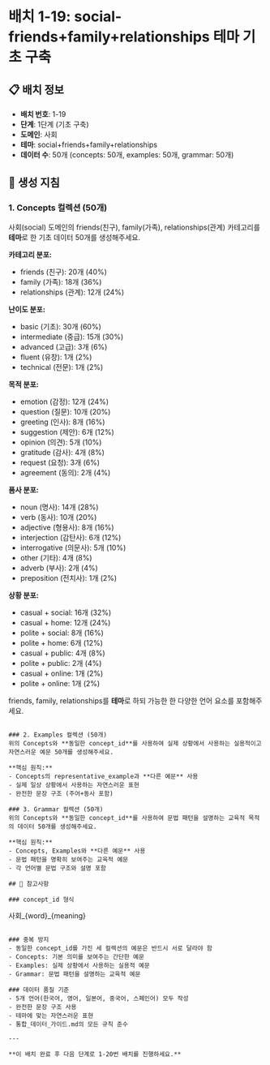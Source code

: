 # 배치 1-19: social-friends+family+relationships 테마 기초 구축

## 📋 배치 정보
- **배치 번호**: 1-19
- **단계**: 1단계 (기초 구축)
- **도메인**: 사회
- **테마**: social+friends+family+relationships
- **데이터 수**: 50개 (concepts: 50개, examples: 50개, grammar: 50개)

## 🎯 생성 지침

### 1. Concepts 컬렉션 (50개)
사회(social) 도메인의 friends(친구), family(가족), relationships(관계) 카테고리를 **테마**로 한 기초 데이터 50개를 생성해주세요.

**카테고리 분포:**
- friends (친구): 20개 (40%)
- family (가족): 18개 (36%)
- relationships (관계): 12개 (24%)

**난이도 분포:**
- basic (기초): 30개 (60%)
- intermediate (중급): 15개 (30%)
- advanced (고급): 3개 (6%)
- fluent (유창): 1개 (2%)
- technical (전문): 1개 (2%)

**목적 분포:**
- emotion (감정): 12개 (24%)
- question (질문): 10개 (20%)
- greeting (인사): 8개 (16%)
- suggestion (제안): 6개 (12%)
- opinion (의견): 5개 (10%)
- gratitude (감사): 4개 (8%)
- request (요청): 3개 (6%)
- agreement (동의): 2개 (4%)

**품사 분포:**
- noun (명사): 14개 (28%)
- verb (동사): 10개 (20%)
- adjective (형용사): 8개 (16%)
- interjection (감탄사): 6개 (12%)
- interrogative (의문사): 5개 (10%)
- other (기타): 4개 (8%)
- adverb (부사): 2개 (4%)
- preposition (전치사): 1개 (2%)

**상황 분포:**
- casual + social: 16개 (32%)
- casual + home: 12개 (24%)
- polite + social: 8개 (16%)
- polite + home: 6개 (12%)
- casual + public: 4개 (8%)
- polite + public: 2개 (4%)
- casual + online: 1개 (2%)
- polite + online: 1개 (2%)

friends, family, relationships를 **테마**로 하되 가능한 한 다양한 언어 요소를 포함해주세요.

```

### 2. Examples 컬렉션 (50개)
위의 Concepts와 **동일한 concept_id**를 사용하여 실제 상황에서 사용하는 실용적이고 자연스러운 예문 50개를 생성해주세요.

**핵심 원칙:**
- Concepts의 representative_example과 **다른 예문** 사용
- 실제 일상 상황에서 사용하는 자연스러운 표현
- 완전한 문장 구조 (주어+동사 포함)

### 3. Grammar 컬렉션 (50개)
위의 Concepts와 **동일한 concept_id**를 사용하여 문법 패턴을 설명하는 교육적 목적의 데이터 50개를 생성해주세요.

**핵심 원칙:**
- Concepts, Examples와 **다른 예문** 사용
- 문법 패턴을 명확히 보여주는 교육적 예문
- 각 언어별 문법 구조와 설명 포함

## 📝 참고사항

### concept_id 형식
```
사회_{word}_{meaning}
```

### 중복 방지
- 동일한 concept_id를 가진 세 컬렉션의 예문은 반드시 서로 달라야 함
- Concepts: 기본 의미를 보여주는 간단한 예문
- Examples: 실제 상황에서 사용하는 실용적 예문  
- Grammar: 문법 패턴을 설명하는 교육적 예문

### 데이터 품질 기준
- 5개 언어(한국어, 영어, 일본어, 중국어, 스페인어) 모두 작성
- 완전한 문장 구조 사용
- 테마에 맞는 자연스러운 표현
- 통합_데이터_가이드.md의 모든 규칙 준수

---

**이 배치 완료 후 다음 단계로 1-20번 배치를 진행하세요.**